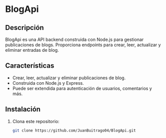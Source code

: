 # BlogApi

## Descripción

BlogApi es una API backend construida con Node.js para gestionar publicaciones de blogs. Proporciona endpoints para crear, leer, actualizar y eliminar entradas de blog.

## Características

- Crear, leer, actualizar y eliminar publicaciones de blog.
- Construida con Node.js y Express.
- Puede ser extendida para autenticación de usuarios, comentarios y más.

## Instalación

1. Clona este repositorio:

   ```bash
   git clone https://github.com/JuanBuitrago04/BlogApi.git
